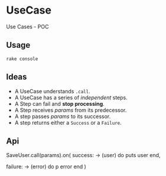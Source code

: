 # UseCase

Use Cases - POC

## Usage
`rake console`


## Ideas

- A UseCase understands `.call`.
- A UseCase has a series of _independent_ steps.
- A Step can fail and __stop processing__.
- A Step receives _params_ from its predecessor.
- A step passes _params_ to its successor.
- A step returns either a `Success` or a `Failure`.

## Api

SaveUser.call(params).on(
  success: ->  (user) do
    puts user
  end,

  failure: -> (error) do
    p error
  end
)
